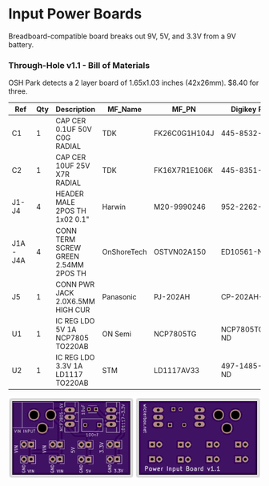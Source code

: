# Input Power Boards

Breadboard-compatible board breaks out 9V, 5V, and 3.3V from a 9V battery.

### Through-Hole v1.1 - Bill of Materials

OSH Park detects a 2 layer board of 1.65x1.03 inches (42x26mm). $8.40 for three. 

|Ref|Qty|Description|MF_Name|MF_PN|Digikey PN|
|---|---|-----------|-------|-----|----------|
|C1|1|CAP CER 0.1UF 50V C0G RADIAL|TDK|FK26C0G1H104J|445-8532-ND|
|C2|1|CAP CER 10UF 25V X7R RADIAL|TDK|FK16X7R1E106K|445-8351-ND|
|J1-J4|4|HEADER MALE 2POS TH 1x02 0.1"|Harwin|M20-9990246|952-2262-ND|
|J1A-J4A|4|CONN TERM SCREW GREEN 2.54MM 2POS TH|OnShoreTech|OSTVN02A150|ED10561-ND|
|J5|1|CONN PWR JACK 2.0X6.5MM HIGH CUR|Panasonic|PJ-202AH|CP-202AH-ND|
|U1|1|IC REG LDO 5V 1A NCP7805 TO220AB|ON Semi|NCP7805TG|NCP7805TGOS-ND|
|U2|1|IC REG LDO 3.3V 1A LD1117 TO220AB|STM|LD1117AV33|497-1485-5-ND|

<img src="th/oshpreview.png">

